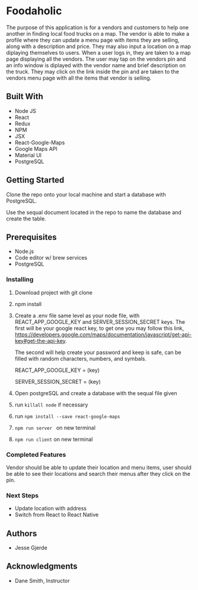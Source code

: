 # Foodaholic

  The purpose of this application is for a vendors and customers to help one another in finding local food trucks on a map. The vendor is able to make a profile where they can update a menu page with items they are selling, along with a description and price. They may also input a location on a map diplaying themselves to users. 
  When a user logs in, they are taken to a map page displaying all the vendors. The user may tap on the vendors pin 
and an info window is diplayed with the vendor name and brief description on the truck. They may click on the link inside the pin and are taken to the vendors menu page with all the items that vendor is selling. 

## Built With
 - Node JS
 - React 
 - Redux
 - NPM
 - JSX
 - React-Google-Maps
 - Google Maps API
 - Material UI
 - PostgreSQL 

## Getting Started

Clone the repo onto your local machine and start a database with PostgreSQL. 

Use the sequal document located in the repo to name the database and create the table.


## Prerequisites

- Node.js 
- Code editor w/ brew services 
- PostgreSQL 

### Installing 

1. Download project with git clone
2. npm install
3. Create a .env file same level as your node file, with REACT_APP_GOOGLE_KEY and SERVER_SESSION_SECRET keys. 
    The first will be your google react key, to get one you may follow this link,
    https://developers.google.com/maps/documentation/javascript/get-api-key#get-the-api-key.
    
    The second will help create your password and keep is safe, can be filled with random characters, numbers, and symbals.
    
    REACT_APP_GOOGLE_KEY = (key)
    
    SERVER_SESSION_SECRET = (key)

4. Open postgreSQL and create a database with the sequal file given
5. run ``killall node`` if necessary
6. run ``npm install --save react-google-maps``
7. ``npm run server `` on new terminal
8. ``npm run client`` on new terminal


### Completed Features

Vendor should be able to update their location and menu items, user should be able to see their locations and search their menus after they click on the pin. 

### Next Steps 

- Update location with address
- Switch from React to React Native

## Authors

- Jesse Gjerde

## Acknowledgments

- Dane Smith, Instructor
